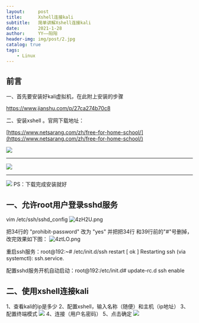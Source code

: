 ```yaml
---
layout:     post
title:      Xshell连接kali
subtitle:   简单讲解Xshell连接kali
date:       2021-1-28
author:     YY——阳阳
header-img: img/post/2.jpg
catalog: true
tags:
    - Linux
---
```


## 前言
一、首先要安装好kali虚拟机，在此附上安装的步骤 

https://www.jianshu.com/p/27ca274b70c8

二、安装xshell 。官网下载地址：

[https://www.netsarang.com/zh/free-for-home-school/](https://www.netsarang.com/zh/free-for-home-school/)

![](https://s3.jpg.cm/2021/01/29/4zsVk.png)
*************************************************
![](https://s3.jpg.cm/2021/01/29/4zEke.png)
**************************************************
![](https://s3.jpg.cm/2021/01/29/4zFyy.png)
PS：下载完成安装就好

## 一、允许root用户登录sshd服务
vim /etc/ssh/sshd_config
![4zH2U.png](https://s3.jpg.cm/2021/01/29/4zH2U.png)


把34行的 "prohibit-password" 改为 "yes" 并把把34行 和39行前的"#"号删掉，改完效果如下图：
![4ztLO.png](https://s3.jpg.cm/2021/01/29/4ztLO.png)

重启ssh服务：root@192:~# /etc/init.d/ssh restart
[ ok ] Restarting ssh (via systemctl): ssh.service.

配置sshd服务开机自动启动：root@192:/etc/init.d# update-rc.d ssh enable

## 二、使用xshell连接kali

1、查看kali的ip是多少
2、配置xshell，输入名称（随便）和主机（ip地址）
3、配置终端模式
![](https://pic4.zhimg.com/v2-a6cc6be9ccbfd835ece93762683bb42f_b.jpg)
4、连接（用户名密码）
5、点击确定
![](https://pic1.zhimg.com/v2-4fe66d9236c9af31c1e25664d0c0b668_b.jpg)